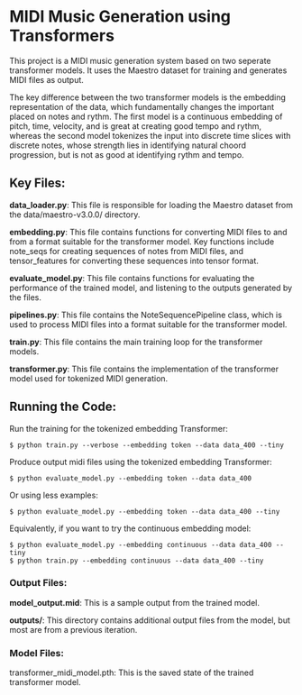 # MIDI Music Generation using Transformers
This project is a MIDI music generation system based on two seperate transformer models. It uses the Maestro dataset for training and generates MIDI files as output.

The key difference between the two transformer models is the embedding representation of the data, which fundamentally changes the important placed on notes and rythm. The first model is a continuous embedding of pitch, time, velocity, and is great at creating good tempo and rythm, whereas the second model tokenizes the input into discrete time slices with discrete notes, whose strength lies in identifying natural choord progression, but is not as good at identifying rythm and tempo.

## Key Files:
**data_loader.py**: This file is responsible for loading the Maestro dataset from the data/maestro-v3.0.0/ directory.

**embedding.py**: This file contains functions for converting MIDI files to and from a format suitable for the transformer model. Key functions include note_seqs for creating sequences of notes from MIDI files, and tensor_features for converting these sequences into tensor format.

**evaluate_model.py**: This file contains functions for evaluating the performance of the trained model, and listening to the outputs generated by the files.

**pipelines.py**: This file contains the NoteSequencePipeline class, which is used to process MIDI files into a format suitable for the transformer model.

**train.py**: This file contains the main training loop for the transformer models.

**transformer.py**: This file contains the implementation of the transformer model used for tokenized MIDI generation.

## Running the Code:
Run the training for the tokenized embedding Transformer:
```console
$ python train.py --verbose --embedding token --data data_400 --tiny
```
Produce output midi files using the tokenized embedding Transformer:
```console
$ python evaluate_model.py --embedding token --data data_400
```
Or using less examples:
```console
$ python evaluate_model.py --embedding token --data data_400 --tiny
```
Equivalently, if you want to try the continuous embedding model:
```console
$ python evaluate_model.py --embedding continuous --data data_400 --tiny
$ python train.py --embedding continuous --data data_400 --tiny
```

### Output Files:
**model_output.mid**: This is a sample output from the trained model.

**outputs/**: This directory contains additional output files from the model, but most are from a previous iteration.

### Model Files:
transformer_midi_model.pth: This is the saved state of the trained transformer model.

